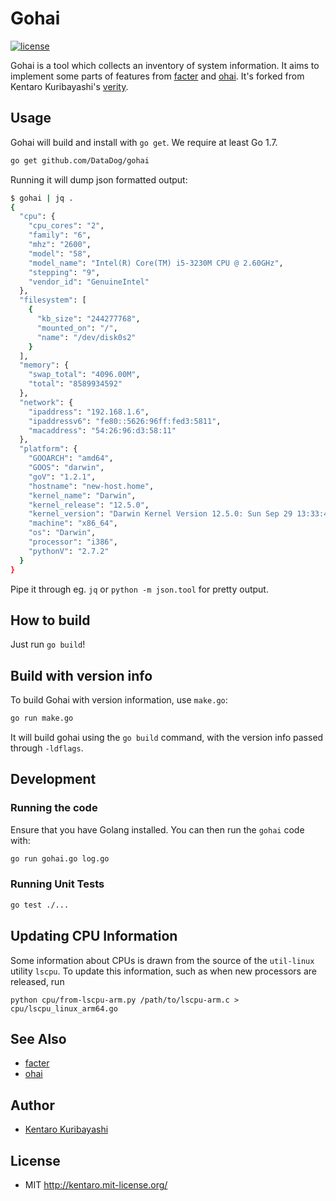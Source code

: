 # Gohai

[![license](http://img.shields.io/badge/license-MIT-red.svg?style=flat)](http://kentaro.mit-license.org/)

Gohai is a tool which collects an inventory of system information. It aims to implement some parts of features from [facter](https://github.com/puppetlabs/facter) and [ohai](https://github.com/opscode/ohai).  It's forked from Kentaro Kuribayashi's [verity](https://github.com/kentaro/verity).

## Usage

Gohai will build and install with `go get`. We require at least Go 1.7.

```sh
go get github.com/DataDog/gohai
```

Running it will dump json formatted output:

```sh
$ gohai | jq .
{
  "cpu": {
    "cpu_cores": "2",
    "family": "6",
    "mhz": "2600",
    "model": "58",
    "model_name": "Intel(R) Core(TM) i5-3230M CPU @ 2.60GHz",
    "stepping": "9",
    "vendor_id": "GenuineIntel"
  },
  "filesystem": [
    {
      "kb_size": "244277768",
      "mounted_on": "/",
      "name": "/dev/disk0s2"
    }
  ],
  "memory": {
    "swap_total": "4096.00M",
    "total": "8589934592"
  },
  "network": {
    "ipaddress": "192.168.1.6",
    "ipaddressv6": "fe80::5626:96ff:fed3:5811",
    "macaddress": "54:26:96:d3:58:11"
  },
  "platform": {
    "GOOARCH": "amd64",
    "GOOS": "darwin",
    "goV": "1.2.1",
    "hostname": "new-host.home",
    "kernel_name": "Darwin",
    "kernel_release": "12.5.0",
    "kernel_version": "Darwin Kernel Version 12.5.0: Sun Sep 29 13:33:47 PDT 2013; root:xnu-2050.48.12~1/RELEASE_X86_64",
    "machine": "x86_64",
    "os": "Darwin",
    "processor": "i386",
    "pythonV": "2.7.2"
  }
}
```

Pipe it through eg. `jq` or `python -m json.tool` for pretty output.

## How to build

Just run `go build`!

## Build with version info

To build Gohai with version information, use `make.go`:

```sh
go run make.go
```

It will build gohai using the `go build` command, with the version info passed through `-ldflags`.

## Development

### Running the code

Ensure that you have Golang installed. You can then run the `gohai` code with:

```sh
go run gohai.go log.go
```

### Running Unit Tests

```sh
go test ./...
```

## Updating CPU Information

Some information about CPUs is drawn from the source of the `util-linux` utility `lscpu`.
To update this information, such as when new processors are released, run

```
python cpu/from-lscpu-arm.py /path/to/lscpu-arm.c > cpu/lscpu_linux_arm64.go
```

## See Also

  * [facter](https://github.com/puppetlabs/facter)
  * [ohai](https://github.com/opscode/ohai)

## Author

  * [Kentaro Kuribayashi](http://kentarok.org/)

## License

  * MIT http://kentaro.mit-license.org/
